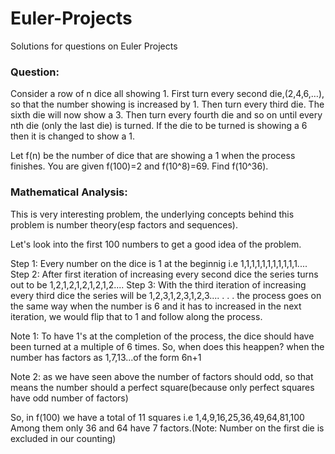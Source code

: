 # Euler-Projects
Solutions for questions on Euler Projects 

### Question: 
Consider a row of n dice all showing 1.
First turn every second die,(2,4,6,…), so that the number showing is increased by 1. Then turn every third die. The sixth die will now show a 3. 
Then turn every fourth die and so on until every nth die (only the last die) is turned. If the die to be turned is showing a 6 then it is changed to show a 1.

Let f(n) be the number of dice that are showing a 1 when the process finishes. You are given f(100)=2 and f(10^8)=69.
Find f(10^36).

### Mathematical Analysis: 
This is very interesting problem, the underlying concepts behind this problem is number theory(esp factors and sequences).

Let's look into the first 100 numbers to get a good idea of the problem.

Step 1: Every number on the dice is 1 at the beginnig i.e 1,1,1,1,1,1,1,1,1,1,1....
Step 2: After first iteration of increasing every second dice the series turns out to be 1,2,1,2,1,2,1,2,1,2....
Step 3: With the third iteration of increasing every third dice the series will be 1,2,3,1,2,3,1,2,3....
.
.
.
the process goes on the same way when the number is 6 and it has to increased in the next iteration, we would flip that to 1 and 
follow along the process.

Note 1: To have 1's at the completion of the process, the dice should have been turned at a multiple of 6 times. So, when does this heappen?
when the number has factors as 1,7,13...of the form 6n+1

Note 2: as we have seen above the number of factors should odd, so that means the number should a perfect square(because only perfect squares
                                                                                                                   have odd number of factors)
                                                                                                                   
So, in f(100) we have a total of 11 squares i.e 1,4,9,16,25,36,49,64,81,100  
Among them only 36 and 64 have 7 factors.(Note: Number on the first die is excluded in our counting)  
